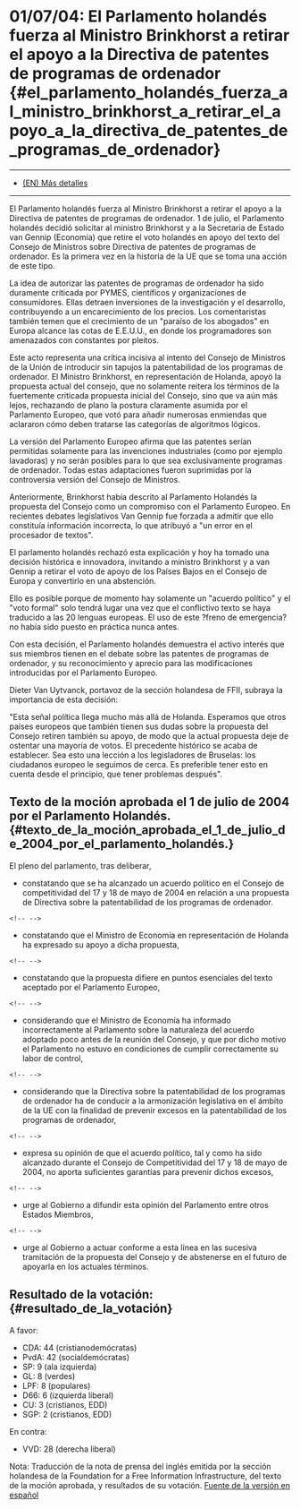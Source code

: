 # 01/07/04: El Parlamento holandés fuerza al Ministro Brinkhorst a retirar el apoyo a la Directiva de patentes de programas de ordenador {#el_parlamento_holandés_fuerza_al_ministro_brinkhorst_a_retirar_el_apoyo_a_la_directiva_de_patentes_de_programas_de_ordenador}

------------------------------------------------------------------------

-   [ (EN) Más detalles](NlVote040701En "wikilink")

------------------------------------------------------------------------

El Parlamento holandés fuerza al Ministro Brinkhorst a retirar el apoyo
a la Directiva de patentes de programas de ordenador. 1 de julio, el
Parlamento holandés decidió solicitar al ministro Brinkhorst y a la
Secretaria de Estado van Gennip (Economía) que retire el voto holandés
en apoyo del texto del Consejo de Ministros sobre Directiva de patentes
de programas de ordenador. Es la primera vez en la historia de la UE que
se toma una acción de este tipo.

La idea de autorizar las patentes de programas de ordenador ha sido
duramente criticada por PYMES, científicos y organizaciones de
consumidores. Ellas detraen inversiones de la investigación y el
desarrollo, contribuyendo a un encarecimiento de los precios. Los
comentaristas también temen que el crecimiento de un \"paraíso de los
abogados\" en Europa alcance las cotas de E.E.U.U., en donde los
programadores son amenazados con constantes por pleitos.

Este acto representa una crítica incisiva al intento del Consejo de
Ministros de la Unión de introducir sin tapujos la patentabilidad de los
programas de ordenador. El Ministro Brinkhorst, en representación de
Holanda, apoyó la propuesta actual del consejo, que no solamente reitera
los términos de la fuertemente criticada propuesta inicial del Consejo,
sino que va aún más lejos, rechazando de plano la postura claramente
asumida por el Parlamento Europeo, que votó para añadir numerosas
enmiendas que aclararon cómo deben tratarse las categorías de algoritmos
lógicos.

La versión del Parlamento Europeo afirma que las patentes serían
permitidas solamente para las invenciones industriales (como por ejemplo
lavadoras) y no serán posibles para lo que sea exclusivamente programas
de ordenador. Todas estas adaptaciones fueron suprimidas por la
controversia versión del Consejo de Ministros.

Anteriormente, Brinkhorst había descrito al Parlamento Holandés la
propuesta del Consejo como un compromiso con el Parlamento Europeo. En
recientes debates legislativos Van Gennip fue forzada a admitir que ello
constituía información incorrecta, lo que atribuyó a \"un error en el
procesador de textos\".

El parlamento holandés rechazó esta explicación y hoy ha tomado una
decisión histórica e innovadora, invitando a ministro Brinkhorst y a van
Gennip a retirar el voto de apoyo de los Países Bajos en el Consejo de
Europa y convertirlo en una abstención.

Ello es posible porque de momento hay solamente un \"acuerdo político\"
y el \"voto formal\" solo tendrá lugar una vez que el conflictivo texto
se haya traducido a las 20 lenguas europeas. El uso de este ?freno de
emergencia? no había sido puesto en práctica nunca antes.

Con esta decisión, el Parlamento holandés demuestra el activo interés
que sus miembros tienen en el debate sobre las patentes de programas de
ordenador, y su reconocimiento y aprecio para las modificaciones
introducidas por el Parlamento Europeo.

Dieter Van Uytvanck, portavoz de la sección holandesa de FFII, subraya
la importancia de esta decisión:

\"Esta señal política llega mucho más allá de Holanda. Esperamos que
otros países europeos que también tienen sus dudas sobre la propuesta
del Consejo retiren también su apoyo, de modo que la actual propuesta
deje de ostentar una mayoría de votos. El precedente histórico se acaba
de establecer. Sea esto una lección a los legisladores de Bruselas: los
ciudadanos europeo le seguimos de cerca. Es preferible tener esto en
cuenta desde el principio, que tener problemas después\".

## Texto de la moción aprobada el 1 de julio de 2004 por el Parlamento Holandés. {#texto_de_la_moción_aprobada_el_1_de_julio_de_2004_por_el_parlamento_holandés.}

El pleno del parlamento, tras deliberar,

-   constatando que se ha alcanzado un acuerdo político en el Consejo de
    competitividad del 17 y 18 de mayo de 2004 en relación a una
    propuesta de Directiva sobre la patentabilidad de los programas de
    ordenador.

```{=html}
<!-- -->
```
-   constatando que el Ministro de Economía en representación de Holanda
    ha expresado su apoyo a dicha propuesta,

```{=html}
<!-- -->
```
-   constatando que la propuesta difiere en puntos esenciales del texto
    aceptado por el Parlamento Europeo,

```{=html}
<!-- -->
```
-   considerando que el Ministro de Economía ha informado
    incorrectamente al Parlamento sobre la naturaleza del acuerdo
    adoptado poco antes de la reunión del Consejo, y que por dicho
    motivo el Parlamento no estuvo en condiciones de cumplir
    correctamente su labor de control,

```{=html}
<!-- -->
```
-   considerando que la Directiva sobre la patentabilidad de los
    programas de ordenador ha de conducir a la armonización legislativa
    en el ámbito de la UE con la finalidad de prevenir excesos en la
    patentabilidad de los programas de ordenador,

```{=html}
<!-- -->
```
-   expresa su opinión de que el acuerdo político, tal y como ha sido
    alcanzado durante el Consejo de Competitividad del 17 y 18 de mayo
    de 2004, no aporta suficientes garantías para prevenir dichos
    excesos,

```{=html}
<!-- -->
```
-   urge al Gobierno a difundir esta opinión del Parlamento entre otros
    Estados Miembros,

```{=html}
<!-- -->
```
-   urge al Gobierno a actuar conforme a esta línea en las sucesiva
    tramitación de la propuesta del Consejo y de abstenerse en el futuro
    de apoyarla en los actuales términos.

## Resultado de la votación: {#resultado_de_la_votación}

A favor:

-   CDA: 44 (cristianodemócratas)
-   PvdA: 42 (socialdemócratas)
-   SP: 9 (ala izquierda)
-   GL: 8 (verdes)
-   LPF: 8 (populares)
-   D66: 6 (izquierda liberal)
-   CU: 3 (cristianos, EDD)
-   SGP: 2 (cristianos, EDD)

En contra:

-   VVD: 28 (derecha liberal)

Nota: Traducción de la nota de prensa del inglés emitida por la sección
holandesa de la Foundation for a Free Information Infrastructure, del
texto de la moción aprobada, y resultados de su votación. [Fuente de la
versión en
español](http://alternativaslegales.org/revista/modules.php?op=modload&name=News&file=article&sid=127&mode=thread&order=0&thold=0 "wikilink")
